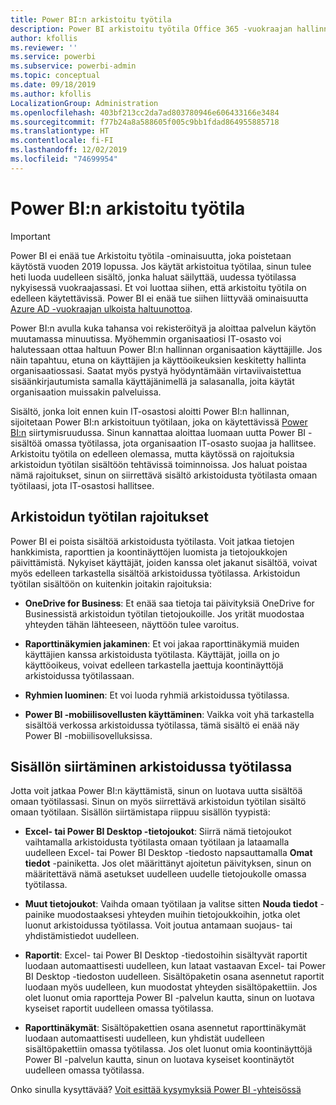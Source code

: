 ```yaml
---
title: Power BI:n arkistoitu työtila
description: Power BI arkistoitu työtila Office 365 -vuokraajan hallinnan jälkeen
author: kfollis
ms.reviewer: ''
ms.service: powerbi
ms.subservice: powerbi-admin
ms.topic: conceptual
ms.date: 09/18/2019
ms.author: kfollis
LocalizationGroup: Administration
ms.openlocfilehash: 403bf213cc2da7ad803780946e606433166e3484
ms.sourcegitcommit: f77b24a8a588605f005c9bb1fdad864955885718
ms.translationtype: HT
ms.contentlocale: fi-FI
ms.lasthandoff: 12/02/2019
ms.locfileid: "74699954"
---
```

# <a name="power-bi-archived-workspace"></a>Power BI:n arkistoitu työtila

> [!IMPORTANT]
> Power BI ei enää tue Arkistoitu työtila -ominaisuutta, joka poistetaan käytöstä vuoden 2019 lopussa. Jos käytät arkistoitua työtilaa, sinun tulee heti luoda uudelleen sisältö, jonka haluat säilyttää, uudessa työtilassa nykyisessä vuokraajassasi. Et voi luottaa siihen, että arkistoitu työtila on edelleen käytettävissä. Power BI ei enää tue siihen liittyvää ominaisuutta [Azure AD -vuokraajan ulkoista haltuunottoa](service-admin-faq.md#what-is-the-process-to-manage-a-tenant-created-by-microsoft-for-my-users).

Power BI:n avulla kuka tahansa voi rekisteröityä ja aloittaa palvelun käytön muutamassa minuutissa.  Myöhemmin organisaatiosi IT-osasto voi halutessaan ottaa haltuun Power BI:n hallinnan organisaation käyttäjille.  Jos näin tapahtuu, etuna on käyttäjien ja käyttöoikeuksien keskitetty hallinta organisaatiossasi. Saatat myös pystyä hyödyntämään virtaviivaistettua sisäänkirjautumista samalla käyttäjänimellä ja salasanalla, joita käytät organisaation muissakin palveluissa.

Sisältö, jonka loit ennen kuin IT-osastosi aloitti Power BI:n hallinnan, sijoitetaan Power BI:n arkistoituun työtilaan, joka on käytettävissä [Power BI:n](https://app.powerbi.com) siirtymisruudussa. Sinun kannattaa aloittaa luomaan uutta Power BI -sisältöä omassa työtilassa, jota organisaation IT-osasto suojaa ja hallitsee.  Arkistoitu työtila on edelleen olemassa, mutta käytössä on rajoituksia arkistoidun työtilan sisältöön tehtävissä toiminnoissa.  Jos haluat poistaa nämä rajoitukset, sinun on siirrettävä sisältö arkistoidusta työtilasta omaan työtilaasi, jota IT-osastosi hallitsee.

## <a name="restrictions-in-your-archived-workspace"></a>Arkistoidun työtilan rajoitukset

Power BI ei poista sisältöä arkistoidusta työtilasta. Voit jatkaa tietojen hankkimista, raporttien ja koontinäyttöjen luomista ja tietojoukkojen päivittämistä. Nykyiset käyttäjät, joiden kanssa olet jakanut sisältöä, voivat myös edelleen tarkastella sisältöä arkistoidussa työtilassa. Arkistoidun työtilan sisältöön on kuitenkin joitakin rajoituksia:

* **OneDrive for Business**: Et enää saa tietoja tai päivityksiä OneDrive for Businessistä arkistoidun työtilan tietojoukoille.  Jos yrität muodostaa yhteyden tähän lähteeseen, näyttöön tulee varoitus.

* **Raporttinäkymien jakaminen**: Et voi jakaa raporttinäkymiä muiden käyttäjien kanssa arkistoidusta työtilasta.  Käyttäjät, joilla on jo käyttöoikeus, voivat edelleen tarkastella jaettuja koontinäyttöjä arkistoidussa työtilassaan.

* **Ryhmien luominen**: Et voi luoda ryhmiä arkistoidussa työtilassa.

* **Power BI -mobiilisovellusten käyttäminen**: Vaikka voit yhä tarkastella sisältöä verkossa arkistoidussa työtilassa, tämä sisältö ei enää näy Power BI -mobiilisovelluksissa.

## <a name="migrating-content-in-your-archived-workspace"></a>Sisällön siirtäminen arkistoidussa työtilassa

Jotta voit jatkaa Power BI:n käyttämistä, sinun on luotava uutta sisältöä omaan työtilassasi. Sinun on myös siirrettävä arkistoidun työtilan sisältö omaan työtilaan.  Sisällön siirtämistapa riippuu sisällön tyypistä:

* **Excel- tai Power BI Desktop -tietojoukot**: Siirrä nämä tietojoukot vaihtamalla arkistoidusta työtilasta omaan työtilaan ja lataamalla uudelleen Excel- tai Power BI Desktop -tiedosto napsauttamalla **Omat tiedot** -painiketta.  Jos olet määrittänyt ajoitetun päivityksen, sinun on määritettävä nämä asetukset uudelleen uudelle tietojoukolle omassa työtilassa.

* **Muut tietojoukot**: Vaihda omaan työtilaan ja valitse sitten **Nouda tiedot** -painike muodostaaksesi yhteyden muihin tietojoukkoihin, jotka olet luonut arkistoidussa työtilassa.  Voit joutua antamaan suojaus- tai yhdistämistiedot uudelleen.

* **Raportit**: Excel- tai Power BI Desktop -tiedostoihin sisältyvät raportit luodaan automaattisesti uudelleen, kun lataat vastaavan Excel- tai Power BI Desktop -tiedoston uudelleen. Sisältöpaketin osana asennetut raportit luodaan myös uudelleen, kun muodostat yhteyden sisältöpakettiin. Jos olet luonut omia raportteja Power BI -palvelun kautta, sinun on luotava kyseiset raportit uudelleen omassa työtilassa.

* **Raporttinäkymät**: Sisältöpakettien osana asennetut raporttinäkymät luodaan automaattisesti uudelleen, kun yhdistät uudelleen sisältöpakettiin omassa työtilassa. Jos olet luonut omia koontinäyttöjä Power BI -palvelun kautta, sinun on luotava kyseiset koontinäytöt uudelleen omassa työtilassa.

Onko sinulla kysyttävää? [Voit esittää kysymyksiä Power BI -yhteisössä](https://community.powerbi.com/)

